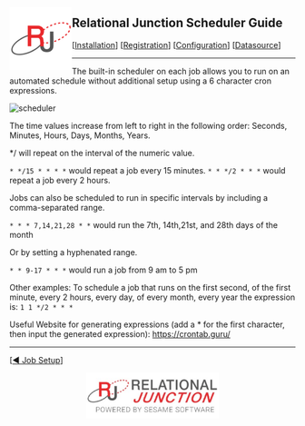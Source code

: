  <a href="http://www.sesamesoftware.com"><img align=left src="../../images/RJOrbit110x110.png"></img></a>

## Relational Junction Scheduler Guide

[[Installation](installguide.md)] [[Registration](RegistrationGuide.md)] [[Configuration](configurationGuide.md)] [[Datasource](DatasourceGuide.md)]

---

The built-in scheduler on each job allows you to run on an automated schedule without additional setup using a 6 character cron expressions.

![scheduler](../images/rjscheduler.PNG)

The time values increase from left to right in the following order: Seconds, Minutes, Hours, Days, Months, Years.

*/ will repeat on the interval of the numeric value. 

`* */15 * * * *` would repeat a job every 15 minutes.
`* * */2 * * *` would repeat a job every 2 hours.

Jobs can also be scheduled to run in specific intervals by including a comma-separated range.

`* * * 7,14,21,28 * *` would run the 7th, 14th,21st, and 28th days of the month

Or by setting a hyphenated range.

`* * 9-17 * * *` would run a job from 9 am to 5 pm

Other examples:
To schedule a job that runs on the first second, of the first minute, every 2 hours, every day, of every month, every year the expression is: `1 1 */2 * * *`

Useful Website for generating expressions (add a * for the first character, then input the generated expression):
https://crontab.guru/

---
[[&#9664; Job Setup](../JobSetup.md)]

<p align="center" >  <a href="http://www.sesamesoftware.com"><img align=center src="../../images/poweredBy.png" height="80px"></img></a> </p>
